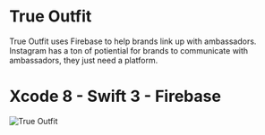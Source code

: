 # True Outfit

True Outfit uses Firebase to help brands link up with ambassadors. Instagram has a ton of potiential for brands to communicate with ambassadors, they just need a platform.

# Xcode 8 - Swift 3 - Firebase

![True Outfit](http://imgur.com/BqTDJ9g.gif)
